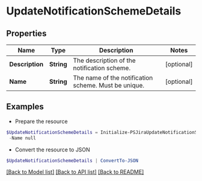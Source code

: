 # UpdateNotificationSchemeDetails
## Properties

Name | Type | Description | Notes
------------ | ------------- | ------------- | -------------
**Description** | **String** | The description of the notification scheme. | [optional] 
**Name** | **String** | The name of the notification scheme. Must be unique. | [optional] 

## Examples

- Prepare the resource
```powershell
$UpdateNotificationSchemeDetails = Initialize-PSJiraUpdateNotificationSchemeDetails  -Description null `
 -Name null
```

- Convert the resource to JSON
```powershell
$UpdateNotificationSchemeDetails | ConvertTo-JSON
```

[[Back to Model list]](../README.md#documentation-for-models) [[Back to API list]](../README.md#documentation-for-api-endpoints) [[Back to README]](../README.md)

